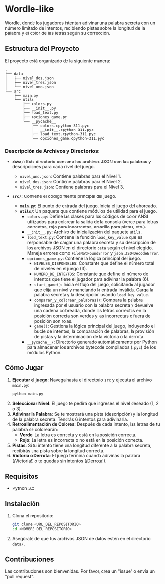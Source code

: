 # Wordle-like

Wordle, donde los jugadores intentan adivinar una palabra secreta con un número limitado de intentos, recibiendo pistas sobre la longitud de la palabra y el color de las letras según su corrección.

## Estructura del Proyecto

El proyecto está organizado de la siguiente manera:

```
.
├── data
│   ├── nivel_dos.json
│   ├── nivel_tres.json
│   └── nivel_uno.json
└── src
    ├── main.py
    └── utils
        ├── colors.py
        ├── __init__.py
        ├── load_text.py
        ├── opciones_game.py
        └── __pycache__
            ├── colors.cpython-311.pyc
            ├── __init__.cpython-311.pyc
            ├── load_text.cpython-311.pyc
            └── opciones_game.cpython-311.pyc
```

### Descripción de Archivos y Directorios:

  * **`data/`**: Este directorio contiene los archivos JSON con las palabras y descripciones para cada nivel del juego.

      * `nivel_uno.json`: Contiene palabras para el Nivel 1.
      * `nivel_dos.json`: Contiene palabras para el Nivel 2.
      * `nivel_tres.json`: Contiene palabras para el Nivel 3.

  * **`src/`**: Contiene el código fuente principal del juego.

      * **`main.py`**: El punto de entrada del juego. Inicia el juego del ahorcado.
      * **`utils/`**: Un paquete que contiene módulos de utilidad para el juego.
          * `colors.py`: Define las clases para los códigos de color ANSI utilizados para colorear la salida de la consola (verde para letras correctas, rojo para incorrectas, amarillo para pistas, etc.).
          * `__init__.py`: Archivo de inicialización del paquete `utils`.
          * `load_text.py`: Contiene la función `load_key_value` que es responsable de cargar una palabra secreta y su descripción de los archivos JSON en el directorio `data` según el nivel elegido. Maneja errores como `FileNotFoundError` y `json.JSONDecodeError`.
          * `opciones_game.py`: Contiene la lógica principal del juego.
              * `NIVELES_DISPONIBLES`: Constante que define el número total de niveles en el juego (3).
              * `NUMERO_DE_INTENTOS`: Constante que define el número de intentos que tiene el jugador para adivinar la palabra (6).
              * `start_game()`: Inicia el flujo del juego, solicitando al jugador que elija un nivel y manejando la entrada inválida. Carga la palabra secreta y la descripción usando `load_key_value`.
              * `comparar_y_colorear_palabras()`: Compara la palabra ingresada por el usuario con la palabra secreta y devuelve una cadena coloreada, donde las letras correctas en la posición correcta son verdes y las incorrectas o fuera de posición son rojas.
              * `game()`: Gestiona la lógica principal del juego, incluyendo el bucle de intentos, la comparación de palabras, la provisión de pistas y la determinación de la victoria o la derrota.
          * `__pycache__/`: Directorio generado automáticamente por Python para almacenar los archivos bytecode compilados (`.pyc`) de los módulos Python.

## Cómo Jugar

1.  **Ejecutar el juego**: Navega hasta el directorio `src` y ejecuta el archivo `main.py`:
    ```bash
    python main.py
    ```
2.  **Seleccionar Nivel**: El juego te pedirá que ingreses el nivel deseado (1, 2 o 3).
3.  **Adivinar la Palabra**: Se te mostrará una pista (descripción) y la longitud de la palabra secreta. Tendrás 6 intentos para adivinarla.
4.  **Retroalimentación de Colores**: Después de cada intento, las letras de tu palabra se colorearán:
      * **Verde**: La letra es correcta y está en la posición correcta.
      * **Rojo**: La letra es incorrecta o no está en la posición correcta.
5.  **Pistas**: Si tu intento tiene una longitud diferente a la palabra secreta, recibirás una pista sobre la longitud correcta.
6.  **Victoria o Derrota**: El juego termina cuando adivinas la palabra (¡Victoria\!) o te quedas sin intentos (¡Derrota\!).

## Requisitos

  * Python 3.x

## Instalación

1.  Clona el repositorio:
    ```bash
    git clone <URL_DEL_REPOSITORIO>
    cd <NOMBRE_DEL_REPOSITORIO>
    ```
2.  Asegúrate de que tus archivos JSON de datos estén en el directorio `data/`.

## Contribuciones

Las contribuciones son bienvenidas. Por favor, crea un "issue" o envía un "pull request".